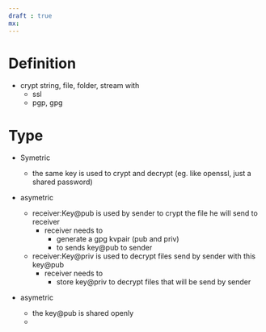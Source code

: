 ```yaml
---
draft : true
mx:  
---
```


# Definition
- crypt string, file, folder, stream with
  - ssl
  - pgp, gpg

# Type 
- Symetric
  - the same key is used to crypt and decrypt (eg. like openssl, just a shared password)
- asymetric
  - receiver:Key@pub  is used by sender to crypt the file he will send to receiver
    - receiver needs to
      - generate a gpg kvpair (pub and priv)
      - to sends key@pub to sender
  - receiver:Key@priv is used to decrypt files send by sender with this key@pub
    - receiver needs to
      - store key@priv to decrypt files that will be send by sender


- asymetric
  - the key@pub is shared openly
  - 